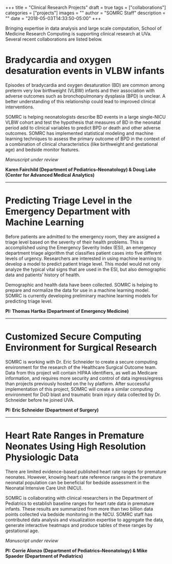 +++
title = "Clinical Research Projects"
draft = true
tags = ["collaborations"]
categories = ["projects"]
images = ""
author = "SOMRC Staff"
description = ""
date = "2018-05-03T14:33:50-05:00"
+++

<div class="bd-callout bd-callout-warning">
<p class=lead>Bringing expertise in data analysis and large scale computation, School of Medicine Research Computing is supporting clinical research at UVa. Several recent collaborations are listed below.</p>
</div>

# Bradycardia and oxygen desaturation events in VLBW infants

Episodes of bradycardia and oxygen desaturation (BD) are common among preterm very low birthweight (VLBW) infants and their association with adverse outcomes such as bronchopulmonary dysplasia (BPD) is unclear. A better understanding of this relationship could lead to improved clinical interventions.

SOMRC is helping neonatologists describe BD events in a large single-NICU VLBW cohort and test the hypothesis that measures of BD in the neonatal period add to clinical variables to predict BPD or death and other adverse outcomes. SOMRC has implemented statistical modeling and machine learning techniques to assess the primary outcome of BPD in the context of a combination of clinical characteristics (like birthweight and gestational age) and bedside monitor features.

*Manuscript under review*

**Karen Fairchild (Department of Pediatrics–Neonatology) & Doug Lake (Center for Advanced Medical Analytics)**

- - -

# Predicting Triage Level in the Emergency Department with Machine Learning

Before patients are admitted to the emergency room, they are assigned a triage level based on the severity of their health problems. This is accomplished using the Emergency Severity Index (ESI), an emergency department triage algorithm that classifies patient cases into five different levels of urgency. Researchers are interested in using machine learning to develop a model to predict patient triage level. This model would not only analyze the typical vital signs that are used in the ESI, but also demographic data and patients’ history of health.

Demographic and health data have been collected. SOMRC is helping to prepare and normalize the data for use in a machine learning model. SOMRC is currently developing preliminary machine learning models for predicting triage level.

**PI: Thomas Hartka (Department of Emergency Medicine)**

- - -

# Customized Secure Computing Environment for Surgical Research

SOMRC is working with Dr. Eric Schneider to create a secure computing environment for the research of the Healthcare Surgical Outcome team. Data from this project will contain HIPAA identifiers, as well as Medicare information, and requires more security and control of data ingress/egress than projects previously hosted on the Ivy platform. After successful implementation of this project, SOMRC will create a similar computing environment for DoD blast and traumatic brain injury data collected by Dr. Schneider before he joined UVA.

**PI: Eric Schneider (Department of Surgery)**

- - -

# Heart Rate Ranges in Premature Neonates Using High Resolution Physiologic Data

There are limited evidence-based published heart rate ranges for premature neonates. However, knowing heart rate reference ranges in the premature neonatal population can be beneficial for bedside assessment in the Neonatal Intensive Care Unit (NICU).

SOMRC is collaborating with clinical researchers in the Department of Pediatrics to establish baseline ranges for heart rate data in premature infants. These results are summarized from more than two billion data points collected via bedside monitoring in the NICU. SOMRC staff has contributed data analysis and visualization expertise to aggregate the data, generate interactive heatmaps and produce tables of these ranges by gestational age.


*Manuscript under review*

**PI: Corrie Alonzo (Department of Pediatrics–Neonatology) & Mike Spaeder (Department of Pediatrics)**
